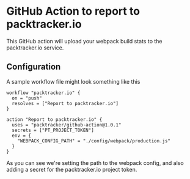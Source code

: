 # GitHub Action to report to packtracker.io

This GitHub action will upload your webpack build stats to the packtracker.io service.

## Configuration

A sample workflow file might look something like this

```
workflow "packtracker.io" {
  on = "push"
  resolves = ["Report to packtracker.io"]
}

action "Report to packtracker.io" {
  uses = "packtracker/github-action@1.0.1"
  secrets = ["PT_PROJECT_TOKEN"]
  env = {
    "WEBPACK_CONFIG_PATH" = "./config/webpack/production.js"
  }
}
```

As you can see we're setting the path to the webpack config, and also adding a secret for the packtracker.io project token.
